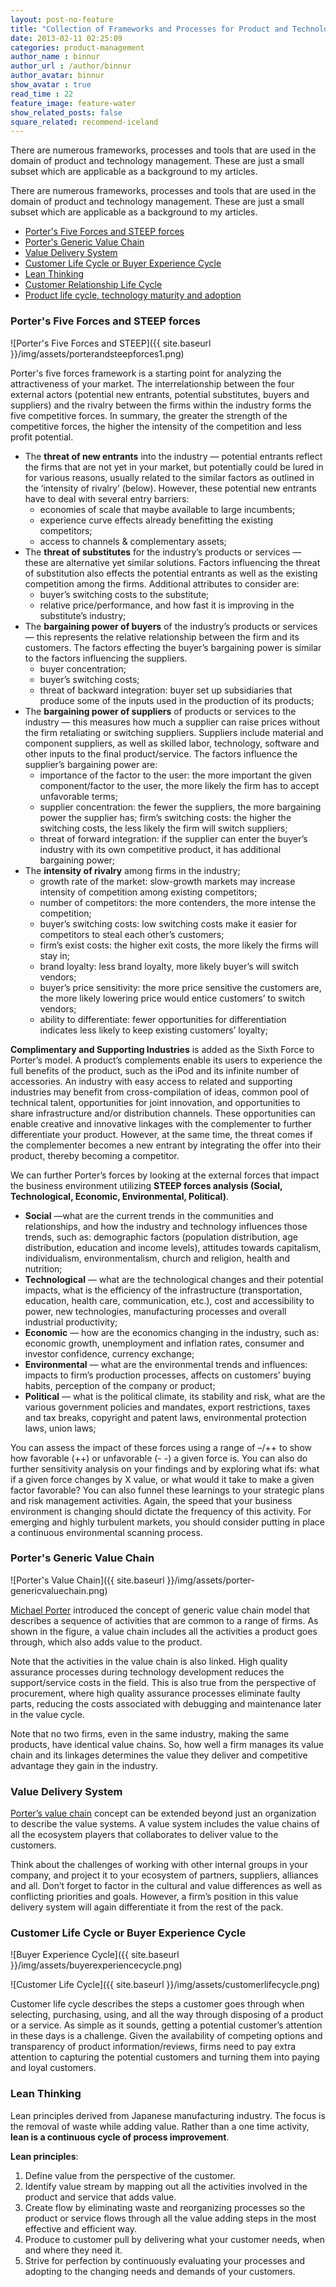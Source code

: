 ```yaml
---
layout: post-no-feature
title: "Collection of Frameworks and Processes for Product and Technology Management"
date: 2013-02-11 02:25:09
categories: product-management
author_name : binnur
author_url : /author/binnur
author_avatar: binnur
show_avatar : true
read_time : 22
feature_image: feature-water
show_related_posts: false
square_related: recommend-iceland
---
```

There are numerous frameworks, processes and tools that are used in the
domain of product and technology management. These are just a small subset which
are applicable as a background to my articles.
<!--more-->

There are numerous frameworks, processes and tools that are used in the domain of product and technology management. These are just a small subset which are applicable as a background to my articles.

*   [Porter's Five Forces and STEEP forces](#Porters_5_Forces_and_STEEP)
*   [Porter's Generic Value Chain](#Porters_Generic_Value_Chain)
*   [Value Delivery System](#Value_Delivery_System)
*   [Customer Life Cycle or Buyer Experience Cycle](Customer_Life_Cycle)
*   [Lean Thinking](Lean_Thinking)
*   [Customer Relationship Life Cycle](http://www.efinitisolutions.com/index.php?option=com_content&view=article&id=99&Itemid=110 "Customer Relationship Life Cycle")
*   [Product life cycle, technology maturity and adoption](http://binnur.wordpress.com/2013/02/13/spot-technology-expectation-gaps/ "Recognize Technology Expectation Gaps")

### Porter's Five Forces and STEEP forces

![Porter's Five Forces and STEEP]({{ site.baseurl }}/img/assets/porterandsteepforces1.png)

Porter's five forces framework is a starting point for analyzing the attractiveness of your market. The interrelationship between the four external actors (potential new entrants, potential substitutes, buyers and suppliers) and the rivalry between the firms within the industry forms the five competitive forces. In summary, the greater the strength of the competitive forces, the higher the intensity of the competition and less profit potential.

*   The **threat of new entrants** into the industry — potential entrants reflect the firms that are not yet in your market, but potentially could be lured in for various reasons, usually related to the similar factors as outlined in the ‘intensity of rivalry’ (below). However, these potential new entrants have to deal with several entry barriers:
    *   economies of scale that maybe available to large incumbents;
    *   experience curve effects already benefitting the existing competitors;
    *   access to channels & complementary assets;
*   The **threat of substitutes** for the industry’s products or services — these are alternative yet similar solutions. Factors influencing the threat of substitution also effects the potential entrants as well as the existing competition among the firms. Additional attributes to consider are:
    *   buyer’s switching costs to the substitute;
    *   relative price/performance, and how fast it is improving in the substitute’s industry;
*   The **bargaining power of buyers** of the industry’s products or services — this represents the relative relationship between the firm and its customers. The factors effecting the buyer’s bargaining power is similar to the factors influencing the suppliers.
    *   buyer concentration;
    *   buyer’s switching costs;
    *   threat of backward integration: buyer set up subsidiaries that produce some of the inputs used in the production of its products;
*   The **bargaining power of suppliers** of products or services to the industry — this measures how much a supplier can raise prices without the firm retaliating or switching suppliers. Suppliers include material and component suppliers, as well as skilled labor, technology, software and other inputs to the final product/service. The factors influence the supplier’s bargaining power are:
    *   importance of the factor to the user: the more important the given component/factor to the user, the more likely the firm has to accept unfavorable terms;
    *   supplier concentration: the fewer the suppliers, the more bargaining power the supplier has; firm’s switching costs: the higher the switching costs, the less likely the firm will switch suppliers;
    *   threat of forward integration: if the supplier can enter the buyer’s industry with its own competitive product, it has additional bargaining power;
*   The **intensity of rivalry** among firms in the industry;
    *   growth rate of the market: slow-growth markets may increase intensity of competition among existing competitors;
    *   number of competitors: the more contenders, the more intense the competition;
    *   buyer’s switching costs: low switching costs make it easier for competitors to steal each other’s customers;
    *   firm’s exist costs: the higher exit costs, the more likely the firms will stay in;
    *   brand loyalty: less brand loyalty, more likely buyer’s will switch vendors;
    *   buyer’s price sensitivity: the more price sensitive the customers are, the more likely lowering price would entice customers’ to switch vendors;
    *   ability to differentiate: fewer opportunities for differentiation indicates less likely to keep existing customers’ loyalty;

**Complimentary and Supporting Industries** is added as the Sixth Force to Porter’s model. A product’s complements enable its users to experience the full benefits of the product, such as the iPod and its infinite number of accessories. An industry with easy access to related and supporting industries may benefit from cross-compilation of ideas, common pool of technical talent, opportunities for joint innovation, and opportunities to share infrastructure and/or distribution channels. These opportunities can enable creative and innovative linkages with the complementer to further differentiate your product. However, at the same time, the threat comes if the complementer becomes a new entrant by integrating the offer into their product, thereby becoming a competitor.

We can further Porter’s forces by looking at the external forces that impact the business environment utilizing **STEEP forces analysis (Social, Technological, Economic, Environmental, Political)**.

*   **Social** —what are the current trends in the communities and relationships, and how the industry and technology influences those trends, such as: demographic factors (population distribution, age distribution, education and income levels), attitudes towards capitalism, individualism, environmentalism, church and religion, health and nutrition;
*   **Technological** — what are the technological changes and their potential impacts, what is the efficiency of the infrastructure (transportation, education, health care, communication, etc.), cost and accessibility to power, new technologies, manufacturing processes and overall industrial productivity;
*   **Economic** — how are the economics changing in the industry, such as: economic growth, unemployment and inflation rates, consumer and investor confidence, currency exchange;
*   **Environmental** — what are the environmental trends and influences: impacts to firm’s production processes, affects on customers’ buying habits, perception of the company or product;
*   **Political** — what is the political climate, its stability and risk, what are the various government policies and mandates, export restrictions, taxes and tax breaks, copyright and patent laws, environmental protection laws, union laws;

You can assess the impact of these forces using a range of –/++ to show how favorable (++) or unfavorable (- -) a given force is. You can also do further sensitivity analysis on your findings and by exploring what ifs: what if a given force changes by X value, or what would it take to make a given factor favorable? You can also funnel these learnings to your strategic plans and risk management activities. Again, the speed that your business environment is changing should dictate the frequency of this activity. For emerging and highly turbulent markets, you should consider putting in place a continuous environmental scanning process.

### Porter's Generic Value Chain

![Porter's Value Chain]({{ site.baseurl }}/img/assets/porter-genericvaluechain.png)

[Michael Porter](http://en.wikipedia.org/wiki/Michael_Porter "Michael Porter") introduced the concept of generic value chain model that describes a sequence of activities that are common to a range of firms. As shown in the figure, a value chain includes all the activities a product goes through, which also adds value to the product.

Note that the activities in the value chain is also linked. High quality assurance processes during technology development reduces the support/service costs in the field. This is also true from the perspective of procurement, where high quality assurance processes eliminate faulty parts, reducing the costs associated with debugging and maintenance later in the value cycle.

Note that no two firms, even in the same industry, making the same products, have identical value chains. So, how well a firm manages its value chain and its linkages determines the value they deliver and competitive advantage they gain in the industry.

### Value Delivery System

[Porter’s value chain](#Porters_Generic_Value_Chain) concept can be extended beyond just an organization to describe the value systems. A value system includes the value chains of all the ecosystem players that collaborates to deliver value to the customers.

Think about the challenges of working with other internal groups in your company, and project it to your ecosystem of partners, suppliers, alliances and all. Don’t forget to factor in the cultural and value differences as well as conflicting priorities and goals. However, a firm’s position in this value delivery system will again differentiate it from the rest of the pack.

### Customer Life Cycle or Buyer Experience Cycle

![Buyer Experience Cycle]({{ site.baseurl }}/img/assets/buyerexperiencecycle.png)

![Customer Life Cycle]({{ site.baseurl }}/img/assets/customerlifecycle.png)

Customer life cycle describes the steps a customer goes through when selecting, purchasing, using, and all the way through disposing of a product or a service. As simple as it sounds, getting a potential customer’s attention in these days is a challenge. Given the availability of competing options and transparency of product information/reviews, firms need to pay extra attention to capturing the potential customers and turning them into paying and loyal customers.

### Lean Thinking

Lean principles derived from Japanese manufacturing industry. The focus is the removal of waste while adding value. Rather than a one time activity, **lean is a continuous cycle of process improvement**.

**Lean principles**:

1.  Define value from the perspective of the customer.
2.  Identify value stream by mapping out all the activities involved in the product and service that adds value.
3.  Create flow by eliminating waste and reorganizing processes so the product or service flows through all the value adding steps in the most effective and efficient way.
4.  Produce to customer pull by delivering what your customer needs, when and where they need it.
5.  Strive for perfection by continuously evaluating your processes and adopting to the changing needs and demands of your customers.